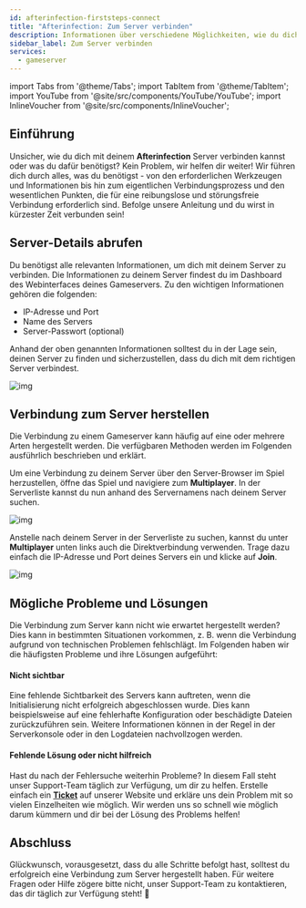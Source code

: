 ```yaml
---
id: afterinfection-firststeps-connect
title: "Afterinfection: Zum Server verbinden"
description: Informationen über verschiedene Möglichkeiten, wie du dich mit deinem Afterinfection Server von ZAP-Hosting verbinden kannst - ZAP-Hosting Dokumentation
sidebar_label: Zum Server verbinden
services:
  - gameserver
---
```


import Tabs from '@theme/Tabs';
import TabItem from '@theme/TabItem';
import YouTube from '@site/src/components/YouTube/YouTube';
import InlineVoucher from '@site/src/components/InlineVoucher';


## Einführung

Unsicher, wie du dich mit deinem **Afterinfection** Server verbinden kannst oder was du dafür benötigst? Kein Problem, wir helfen dir weiter! Wir führen dich durch alles, was du benötigst - von den erforderlichen Werkzeugen und Informationen bis hin zum eigentlichen Verbindungsprozess und den wesentlichen Punkten, die für eine reibungslose und störungsfreie Verbindung erforderlich sind. Befolge unsere Anleitung und du wirst in kürzester Zeit verbunden sein!

<InlineVoucher />



## Server-Details abrufen

Du benötigst alle relevanten Informationen, um dich mit deinem Server zu verbinden. Die Informationen zu deinem Server findest du im Dashboard des Webinterfaces deines Gameservers. Zu den wichtigen Informationen gehören die folgenden: 

- IP-Adresse und Port
- Name des Servers
- Server-Passwort (optional)

Anhand der oben genannten Informationen solltest du in der Lage sein, deinen Server zu finden und sicherzustellen, dass du dich mit dem richtigen Server verbindest. 

![img](https://screensaver01.zap-hosting.com/index.php/s/zjW4mCWR6X2L7Cq/preview)

## Verbindung zum Server herstellen

Die Verbindung zu einem Gameserver kann häufig auf eine oder mehrere Arten hergestellt werden. Die verfügbaren Methoden werden im Folgenden ausführlich beschrieben und erklärt. 

<Tabs>

<TabItem value="connect_solution_server_browser_ingame" label="Server Browser (Im Spiel)" default>

Um eine Verbindung zu deinem Server über den Server-Browser im Spiel herzustellen, öffne das Spiel und navigiere zum **Multiplayer**. In der Serverliste kannst du nun anhand des Servernamens nach deinem Server suchen. 

![img](https://screensaver01.zap-hosting.com/index.php/s/yJpWzbfzD8jTSpc/download)

</TabItem>

<TabItem value="connect_solution_direct_ingame" label="Direktverbindung (Im Spiel)">

Anstelle nach deinem Server in der Serverliste zu suchen, kannst du unter **Multiplayer** unten links auch die Direktverbindung verwenden. Trage dazu einfach die IP-Adresse und Port deines Servers ein und klicke auf **Join**.

![img](https://screensaver01.zap-hosting.com/index.php/s/7ELrrM23ZFxNY3A/download)

</TabItem>


</Tabs>



## Mögliche Probleme und Lösungen

Die Verbindung zum Server kann nicht wie erwartet hergestellt werden? Dies kann in bestimmten Situationen vorkommen, z. B. wenn die Verbindung aufgrund von technischen Problemen fehlschlägt. Im Folgenden haben wir die häufigsten Probleme und ihre Lösungen aufgeführt:

#### Nicht sichtbar

Eine fehlende Sichtbarkeit des Servers kann auftreten, wenn die Initialisierung nicht erfolgreich abgeschlossen wurde. Dies kann beispielsweise auf eine fehlerhafte Konfiguration oder beschädigte Dateien zurückzuführen sein. Weitere Informationen können in der Regel in der Serverkonsole oder in den Logdateien nachvollzogen werden.



#### Fehlende Lösung oder nicht hilfreich

Hast du nach der Fehlersuche weiterhin Probleme? In diesem Fall steht unser Support-Team täglich zur Verfügung, um dir zu helfen. Erstelle einfach ein **[Ticket](https://zap-hosting.com/en/customer/support/)** auf unserer Website und erkläre uns dein Problem mit so vielen Einzelheiten wie möglich. Wir werden uns so schnell wie möglich darum kümmern und dir bei der Lösung des Problems helfen!



## Abschluss

Glückwunsch, vorausgesetzt, dass du alle Schritte befolgt hast, solltest du erfolgreich eine Verbindung zum Server hergestellt haben. Für weitere Fragen oder Hilfe zögere bitte nicht, unser Support-Team zu kontaktieren, das dir täglich zur Verfügung steht! 🙂



